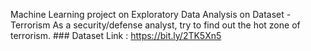 Machine Learning project on
Exploratory Data Analysis on Dataset - Terrorism As a security/defense analyst, try to find out the hot zone of terrorism.  ### Dataset Link : https://bit.ly/2TK5Xn5

